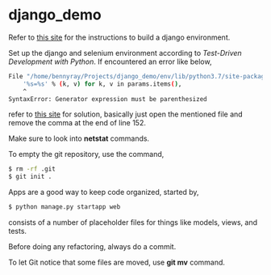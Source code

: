 # django_demo
Refer to [this site](https://segmentfault.com/a/1190000009878124) for the instructions to build a django environment.

Set up the django and selenium environment according to *Test-Driven Development with Python*. If encountered an error like below,
```bash
File "/home/bennyray/Projects/django_demo/env/lib/python3.7/site-packages/django/contrib/admin/widgets.py", line 152
    '%s=%s' % (k, v) for k, v in params.items(),
    ^
SyntaxError: Generator expression must be parenthesized
``` 
refer to [this site](http://blog.51cto.com/13859849/2318942) for solution, basically just open the mentioned file and remove the comma at the end of line 152.

Make sure to look into **netstat** commands.

To empty the git repository, use the command,
```bash
$ rm -rf .git
$ git init .
```
Apps are a good way to keep code organized, started by,
```bash
$ python manage.py startapp web
```
consists of a number of placeholder files for things like models, views, and tests.

Before doing any refactoring, always do a commit.

To let Git notice that some files are moved, use **git mv** command.